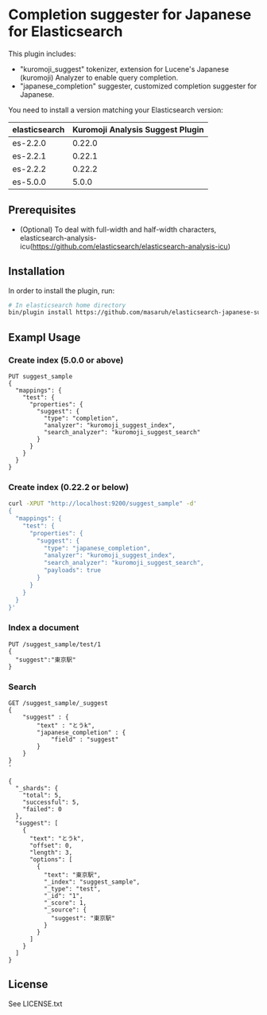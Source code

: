 Completion suggester for Japanese for Elasticsearch
==================================

This plugin includes:
* "kuromoji_suggest" tokenizer, extension for Lucene's Japanese (kuromoji) Analyzer to enable query completion.
* "japanese_completion" suggester, customized completion suggester for Japanese.

You need to install a version matching your Elasticsearch version:

| elasticsearch |  Kuromoji Analysis Suggest Plugin |
|---------------|-----------------------------|
| es-2.2.0        |     0.22.0         |
| es-2.2.1        |     0.22.1         |
| es-2.2.2        |     0.22.2         |
| es-5.0.0        |     5.0.0          |


## Prerequisites
* (Optional) To deal with full-width and half-width characters, elasticsearch-analysis-icu(https://github.com/elasticsearch/elasticsearch-analysis-icu)

## Installation
In order to install the plugin, run:

```sh
# In elasticsearch home directory
bin/plugin install https://github.com/masaruh/elasticsearch-japanese-suggester/releases/download/0.20.0/elasticsearch-japanese-suggester-0.20.0.zip
```

## Exampl Usage

### Create index (5.0.0 or above)
```
PUT suggest_sample
{
  "mappings": {
    "test": {
      "properties": {
        "suggest": {
          "type": "completion",
          "analyzer": "kuromoji_suggest_index",
          "search_analyzer": "kuromoji_suggest_search"
        }
      }
    }
  }
}
```

### Create index (0.22.2 or below)
```sh
curl -XPUT "http://localhost:9200/suggest_sample" -d'
{
  "mappings": {
    "test": {
      "properties": {
        "suggest": {
          "type": "japanese_completion",
          "analyzer": "kuromoji_suggest_index",
          "search_analyzer": "kuromoji_suggest_search",
          "payloads": true
        }
      }
    }
  }
}'
```

### Index a document
```
PUT /suggest_sample/test/1
{
  "suggest":"東京駅"
}
```

### Search
```
GET /suggest_sample/_suggest
{
    "suggest" : {
        "text" : "とうk",
        "japanese_completion" : {
            "field" : "suggest"
        }
    }
}
'

{
  "_shards": {
    "total": 5,
    "successful": 5,
    "failed": 0
  },
  "suggest": [
    {
      "text": "とうk",
      "offset": 0,
      "length": 3,
      "options": [
        {
          "text": "東京駅",
          "_index": "suggest_sample",
          "_type": "test",
          "_id": "1",
          "_score": 1,
          "_source": {
            "suggest": "東京駅"
          }
        }
      ]
    }
  ]
}
```



License
-------
See LICENSE.txt